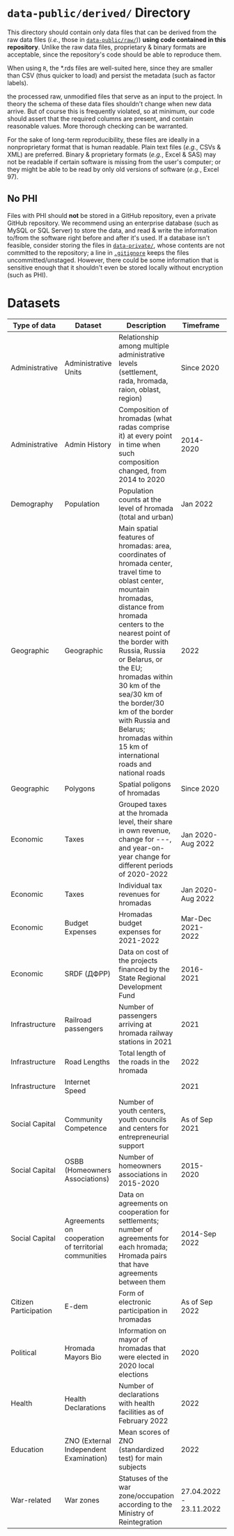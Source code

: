 # `data-public/derived/` Directory

This directory should contain only data files that can be derived from the raw data files (*i.e.*, those in [`data-public/raw/`](../../data-public/raw/))) **using code contained in this repository**. Unlike the raw data files, proprietary & binary formats are acceptable, since the repository's code should be able to reproduce them.

When using `R`, the \*.rds files are well-suited here, since they are smaller than CSV (thus quicker to load) and persist the metadata (such as factor labels).

the processed raw, unmodified files that serve as an input to the project. In theory the schema of these data files shouldn't change when new data arrive. But of course this is frequently violated, so at minimum, our code should assert that the required columns are present, and contain reasonable values. More thorough checking can be warranted.

For the sake of long-term reproducibility, these files are ideally in a nonproprietary format that is human readable. Plain text files (*e.g.*, CSVs & XML) are preferred. Binary & proprietary formats (*e.g.*, Excel & SAS) may not be readable if certain software is missing from the user's computer; or they might be able to be read by only old versions of software (*e.g.*, Excel 97).

## No PHI

Files with PHI should **not** be stored in a GitHub repository, even a private GitHub repository. We recommend using an enterprise database (such as MySQL or SQL Server) to store the data, and read & write the information to/from the software right before and after it's used. If a database isn't feasible, consider storing the files in [`data-private/`](../../data-private/), whose contents are not committed to the repository; a line in [`.gitignore`](../../.gitignore) keeps the files uncommitted/unstaged. However, there could be some information that is sensitive enough that it shouldn't even be stored locally without encryption (such as PHI).

# Datasets

| Type of data          | Dataset                                              | Description                                                                                                                                                                                                                                                                                                                                                                                            | Timeframe               | File name                                                                                              | Script                                      | Source                                                                                           |
|--------|--------|-----------------------|--------|--------|--------|-----------|
| Administrative        | Administrative Units                                 | Relationship among multiple administrative levels (settlement, rada, hromada, raion, oblast, region)                                                                                                                                                                                                                                                                                                   | Since 2020              | ua-admin-map-2020.csv                                                                                  | `./manipulation/ellis-ua-admin.R`           | Old and new State classifier of objects of the administrative and territorial system of Ukraine  |
| Administrative        | Admin History                                        | Composition of hromadas (what radas comprise it) at every point in time when such composition changed, from 2014 to 2020                                                                                                                                                                                                                                                                               | 2014-2020               | time-rada.csv                                                                                          | `./manipulation/ellis-rada-hromada.R`       | The Center of Social Data                                                                        |
| Demography            | Population                                           | Population counts at the level of hromada (total and urban)                                                                                                                                                                                                                                                                                                                                            | Jan 2022                | ua-pop-2022.csv                                                                                        | `./manipulation/ellis-demography.R`         | State Statistics Service of Ukraine                                                              |
| Geographic            | Geographic                                           | Main spatial features of hromadas: area, coordinates of hromada center, travel time to oblast center, mountain hromadas, distance from hromada centers to the nearest point of the border with Russia, Russia or Belarus, or the EU; hromadas within 30 km of the sea/30 km of the border/30 km of the border with Russia and Belarus; hromadas within 15 km of international roads and national roads | 2022                    | geography.csv                                                                                          | `./manipulation/ellis-geography.R`          | OpenStreetMaps                                                                                   |
| Geographic            | Polygons                                             | Spatial poligons of hromadas                                                                                                                                                                                                                                                                                                                                                                           | Since 2020              | terhromad_fin.geojson                                                                                  |                                             | OpenStreetMaps                                                                                   |
| Economic              | Taxes                                                | Grouped taxes at the hromada level, their share in own revenue, change for ---, and year-on-year change for different periods of 2020-2022                                                                                                                                                                                                                                                             | Jan 2020-Aug 2022       | hromada_budget\_<br>2020_2022.csv                                                                      | ./manipulation/ellis-budget.R               | OpenBudget                                                                                       |
| Economic              | Taxes                                                | Individual tax revenues for hromadas                                                                                                                                                                                                                                                                                                                                                                   | Jan 2020-Aug 2022       | hromada_budget<br>\_2020_2022_taxes.xlsx                                                               | ./manipulation/ellis-budget-2020-2022.R     | OpenBudget                                                                                       |
| Economic              | Budget Expenses                                      | Hromadas budget expenses for 2021-2022                                                                                                                                                                                                                                                                                                                                                                 | Mar-Dec 2021-2022       | hromada_expenses<br>\_2021_2022.xlsx                                                                   | ellis-expenses-2020-2022.R                  | OpenBudget                                                                                       |
| Economic              | SRDF (ДФРР)                                          | Data on cost of the projects financed by the State Regional Development Fund                                                                                                                                                                                                                                                                                                                           | 2016-2021               | dfrr_hromadas.csv                                                                                      | ./manipulation/ellis-dfrr.R                 | Request to Ministry of Regional Development                                                      |
| Infrastructure        | Railroad passengers                                  | Number of passengers arriving at hromada railway stations in 2021                                                                                                                                                                                                                                                                                                                                      | 2021                    | passengers.csv                                                                                         | ./manipulation/ellis-uz.R                   | <https://data.gov.ua/dataset/eda3baf5-f12c-4330-bbf5-fc419b39f4e2>                               |
| Infrastructure        | Road Lengths                                         | Total length of the roads in the hromada                                                                                                                                                                                                                                                                                                                                                               | 2022                    | roads-lengths.csv                                                                                      | ./manipulation/ellis-osm.R                  | OpenStreerMap                                                                                    |
| Infrastructure        | Internet Speed                                       |                                                                                                                                                                                                                                                                                                                                                                                                        | 2021                    | internet-speed.csv                                                                                     | ./manipulation/ellis-internet_speed.R       | speedtest.net                                                                                    |
| Social Capital        | Community Competence                                 | Number of youth centers, youth councils and centers for entrepreneurial support                                                                                                                                                                                                                                                                                                                        | As of Sep 2021          | community-competence-hromada.csv                                                                       | ./manipulation/ellis-community-competence.R | Scrapped from sites: youthcouncil.com.ua; youthcenters.net.ua; business.diia.gov.ua/business-map |
| Social Capital        | OSBB (Homeowners Associations)                       | Number of homeowners associations in 2015-2020                                                                                                                                                                                                                                                                                                                                                         | 2015-2020               | osbb-hromada.csv                                                                                       | ./manipulation/ellis-osbb.R                 | Ministry of Regional Development                                                                 |
| Social Capital        | Agreements on cooperation of territorial communities | Data on agreements on cooperation for settlements; number of agreements for each hromada; Hromada pairs that have agreements between them                                                                                                                                                                                                                                                              | 2014-Sep 2022           | partnerships-all-settlements.csv <br> partnerships-hromadas.csv <br> partnerships-hromadas-network.csv | ./manipulation/ellis-partnerships.R         | <https://data.gov.ua/dataset/eda3baf5-f12c-4330-bbf5-fc419b39f4e2>                               |
| Citizen Participation | E-dem                                                | Form of electronic participation in hromadas                                                                                                                                                                                                                                                                                                                                                           | As of Sep 2022          | edem-data.csv                                                                                          | ./manipulation/ellis-edem.R                 | Scrapped from e-dem.ua                                                                           |
| Political             | Hromada Mayors Bio                                   | Information on mayor of hromadas that were elected in 2020 local elections                                                                                                                                                                                                                                                                                                                             | 2020                    |                                                                                                        | ./manipulation/ellis-mayors.R               | OPORA Civil Network (scraped the State Election Comission data)                                  |
| Health                | Health Declarations                                  | Number of declarations with health facilities as of February 2022                                                                                                                                                                                                                                                                                                                                      | 2022                    | declarations-hromada.csv                                                                               | ./manipulation/ellis-health.R               | <https://data.gov.ua/dataset/a8228262-5576-4a14-beb8-789573573546>                               |
| Education             | ZNO (External Independent Examination)               | Mean scores of ZNO (standardized test) for main subjects                                                                                                                                                                                                                                                                                                                                               | 2022                    | zno-2022-aggragated.csv                                                                                | ./manipulation/ellis-zno.R                  | <https://zno.testportal.com.ua/opendata>                                                         |
| War-related           | War zones                                            | Statuses of the war zone/occupation according to the Ministry of Reintegration                                                                                                                                                                                                                                                                                                                         | 27.04.2022 - 23.11.2022 | minregion-war-status.csv                                                                               | ./manipulation/ellis-war-status.R           | Ministry of Reintegration                                                                        |
